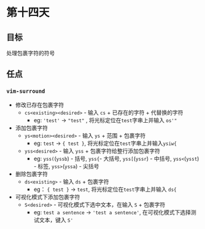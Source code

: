 # 第十四天

## 目标

处理包裹字符的符号

## 任点

### `vim-surround`

- 修改已存在包裹字符
  - `cs<existing><desired>` - 输入 `cs` + 已存在的字符 + 代替换的字符
    - eg: `'test'` -> `"test"` , 将光标定位在`test`字串上并输入 `os'"`
- 添加包裹字符
  - `ys<motion><desired>` - 输入 `ys` + 范围 + 包裹字符
    - eg:  `test` -> `{ test }`,  将光标定位在`test`字串上并输入`ysiw{`
  - `yss<desired>` - 输入 `yss` + 包裹字符给整行添加包裹字符
    - eg: `yss(`(`yssb`) - 括号, `yss{`- 大括号, `yss[`(`yssr`) - 中括号, `yss<`(`ysst`) - 标签, `yss>`(`yssa`) - 尖括号
- 删除包裹字符
  - `ds<existing>` - 输入 `ds`  + 包裹字符
    - eg： `{ test }` -> `test`, 将光标定位在`test`字串上并输入 `ds{`
- 可视化模式下添加包裹字符
  - `S<desired>` -  可视化模式下选中文本，在输入 `S` + 包裹字符
    - eg: `test a sentence` -> `'test a sentence'`, 在可视化模式下选择测试文本，键入 `S'`
